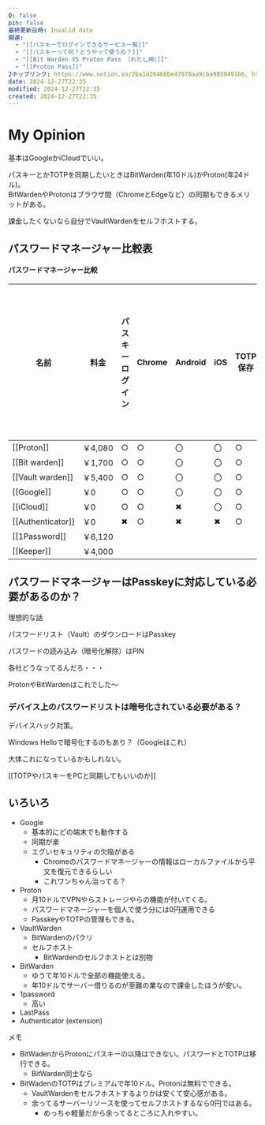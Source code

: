 ```yaml
---
Q: false
pin: false
最終更新日時: Invalid date
関連:
  - "[[パスキーでログインできるサービス一覧]]"
  - "[[パスキーって何？どうやって使うの？]]"
  - "[[Bit Warden VS Proton Pass （わたし用）]]"
  - "[[Proton Pass]]"
2ホップリンク: https://www.notion.so/2ba1d26460be47078aa9cba9859491b6, https://www.notion.so/dbf54a2359974fd8846c08dc58c186ce,https://www.notion.so/14c24bd69ffe43c3b0c8dd5140ffa4e2, https://www.notion.so/2ba1d26460be47078aa9cba9859491b6, https://www.notion.so/318e69d954a843099218c737285267c1, https://www.notion.so/b34dadc93b4c4c52bec7890cbc302d3d,https://www.notion.so/2ba1d26460be47078aa9cba9859491b6, https://www.notion.so/4ad2a2971a43421685e7e52d18c3f6dc, https://www.notion.so/e8117dcb16e640d0a09fd408b0162a1d,https://www.notion.so/2ba1d26460be47078aa9cba9859491b6, https://www.notion.so/90bc75b4c6834f62aca6e81caf4dd028, https://www.notion.so/db399bcb6d7b444cbbd568babbbf967a
date: 2024-12-27T22:35
modified: 2024-12-27T22:35
created: 2024-12-27T22:35
---
```

  

# My Opinion

基本はGoogleかiCloudでいい。

パスキーとかTOTPを同期したいときはBitWarden(年10ドル)かProton(年24ドル)。  
BitWardenやProtonはブラウザ間（ChromeとEdgeなど）の同期もできるメリットがある。  

課金したくないなら自分でVaultWardenをセルフホストする。

  

  

  

## パスワードマネージャー比較表

#### パスワードマネージャー比較

|名前|料金|パスキーログイン|Chrome|Android|iOS|TOTP保存|TOTPをPCで見る|パスキーを保存|パスキーをPCオンリーで使う|パスキーをスマホで使う|
|---|---|---|---|---|---|---|---|---|---|---|
|[[Proton]]|￥4,080|○|○|〇|〇|○|○|○|○|○|
|[[Bit warden]]|￥1,700|○|○|〇|〇|○|○|○|○|○|
|[[Vault warden]]|￥5,400|○|○|〇|〇|○|○|○|○|○|
|[[Google]]|￥0|○|○|〇|〇|○|✖|○|✖|○|
|[[iCloud]]|￥0|○|○|✖|〇|○|○|○||○|
|[[Authenticator]]|￥0|✖|○|✖|✖|○|○|✖|✖|✖|
|[[1Password]]|￥6,120||||||||||
|[[Keeper]]|￥4,000||||||||||

  
  

  

  

  

## パスワードマネージャーはPasskeyに対応している必要があるのか？

理想的な話

パスワードリスト（Vault）のダウンロードはPasskey

パスワードの読み込み（暗号化解除）はPIN

各社どうなってるんだろ・・・

ProtonやBitWardenはこれでした～

  

### デバイス上のパスワードリストは暗号化されている必要がある？

デバイスハック対策。

Windows Helloで暗号化するのもあり？（Googleはこれ）

大体これになっているかもしれない。

  

  

[[TOTPやパスキーをPCと同期してもいいのか]]

  

  

## いろいろ

- Google
    - 基本的にどの端末でも動作する
    - 同期が楽
    - エグいセキュリティの欠陥がある
        - Chromeのパスワードマネージャーの情報はローカルファイルから平文を復元できるらしい
        - これワンちゃん治ってる？
- Proton
    - 月10ドルでVPNやらストレージやらの機能が付いてくる。
    - パスワードマネージャーを個人で使う分には0円運用できる
    - PasskeyやTOTPの管理もできる。
- VaultWarden
    - BitWardenのパクリ
    - セルフホスト
        - BitWardenのセルフホストとは別物
- BitWarden
    - ゆうて年10ドルで全部の機能使える。
    - 年10ドルでサーバー借りるのが至難の業なので課金したほうが安い。
- 1password
    - 高い
- LastPass
- Authenticator (extension)

  

  

メモ

- BitWadenからProtonにパスキーの以降はできない。パスワードとTOTPは移行できる。
    - BitWarden同士なら
- BitWadenのTOTPはプレミアムで年10ドル。Protonは無料でできる。
    - VaultWardenをセルフホストするよりかは安くて安心感がある。
    - 余ってるサーバーリソースを使ってセルフホストするなら0円ではある。
        - めっちゃ軽量だから余ってるところに入れやすい。